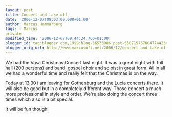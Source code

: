 ```yaml
---
layout: post
title: Concert and take-off
date: '2006-12-07T08:03:00.000+01:00'
author: Marcus Hammarberg
tags: - Marcus
private
modified_time: '2006-12-07T09:44:24.766+01:00'
blogger_id: tag:blogger.com,1999:blog-36533086.post-5507157676047744234
blogger_orig_url: http://www.marcusoft.net/2006/12/concert-and-take-off.html
---
```


We had
the Vasa Christmas Concert last night. It was a great night with full
hall (200 persons) and band, gospel choir and soloist in great form. All
in all we had a wonderful time and really felt that the Christmas is on
the way.

Today at 13,30 i am leaving for Gothenburg and the Lucia concerts there.
It will also be good but in a completely different way. Those concert a
much more professional in style and order. We're also doing the concert
three times which also is a bit special.

It will be fun though!
